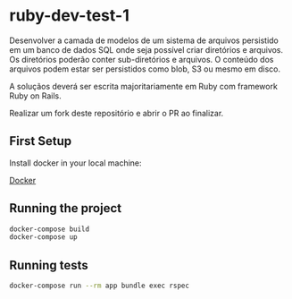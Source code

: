 # ruby-dev-test-1

Desenvolver a camada de modelos de um sistema de arquivos persistido em um banco de dados SQL onde seja possível criar diretórios e arquivos. Os diretórios poderão conter sub-diretórios e arquivos. O conteúdo dos arquivos podem estar ser persistidos como blob, S3 ou mesmo em disco.

A soluçãos deverá ser escrita majoritariamente em Ruby com framework Ruby on Rails.

Realizar um fork deste repositório e abrir o PR ao finalizar.

## First Setup

Install docker in your local machine:

[Docker](https://docs.docker.com/engine/install/ubuntu/)

## Running the project

```bash
docker-compose build
docker-compose up
```

## Running tests

```bash
docker-compose run --rm app bundle exec rspec
```


